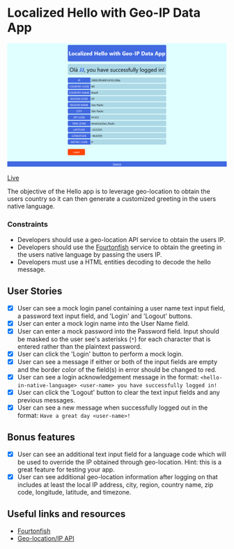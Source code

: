 # Localized Hello with Geo-IP Data App

![Localized Hello App](screenshot.png)

[Live](https://jjnilton.github.io/projects/localized-hello/build)

The objective of the Hello app is to leverage geo-location to obtain the users
country so it can then generate a customized greeting in the users native
language.

### Constraints

- Developers should use a geo-location API service to obtain the users IP.
- Developers should use the [Fourtonfish](https://www.fourtonfish.com/hellosalut/hello/) service to obtain the greeting in the users native language by passing the users IP.
- Developers must use a HTML entities decoding to decode the hello message.

## User Stories

- [x] User can see a mock login panel containing a user name text input field, a password text input field, and 'Login' and 'Logout' buttons.
- [x] User can enter a mock login name into the User Name field.
- [x] User can enter a mock password into the Password field. Input should be masked so the user see's asterisks (`*`) for each character that is entered rather than the plaintext password.
- [x] User can click the 'Login' button to perform a mock login.
- [x] User can see a message if either or both of the input fields are empty and the border color of the field(s) in error should be changed to red.
- [x] User can see a login acknowledgement message in the format: `<hello-in-native-language> <user-name> you have successfully logged in!`
- [x] User can click the 'Logout' button to clear the text input fields and any previous messages.
- [x] User can see a new message when successfully logged out in the format: `Have a great day <user-name>!`

## Bonus features

- [x] User can see an additional text input field for a language code which will be used to override the IP obtained through geo-location. Hint: this is a great feature for testing your app.
- [x] User can see additional geo-location information after logging on that includes at least the local IP address, city, region, country name, zip code, longitude, latitude, and timezone.

## Useful links and resources

- [Fourtonfish](https://www.fourtonfish.com/hellosalut/hello/)
- [Geo-location/IP API](https://stackoverflow.com/a/35123097)
